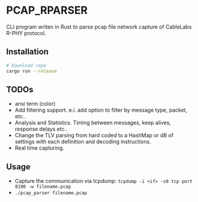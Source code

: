 # PCAP_RPARSER

CLI program writen in Rust to parse pcap file network capture of CableLabs R-PHY protocol.

## Installation

```bash
# Download repo
cargo run --release
```

## TODOs

- ansi term (color)
- Add filtering support. e.i. add option to filter by message type, packet, etc..
- Analysis and Statistics. Timing between messages, keep alives, response delays etc..
- Change the TLV parsing from hard coded to a HashMap or dB of settings with each definition and decoding instructions.
- Real time capturing.

## Usage

- Capture the communication via tcpdump: `tcpdump -i <if> -s0 tcp port 8190 -w filename.pcap`
- `./pcap_parser filename.pcap`
